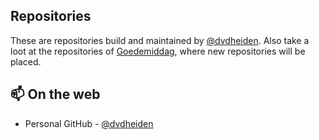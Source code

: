 ## Repositories

These are repositories build and maintained by [@dvdheiden](https://github.com/dvdheiden). Also take a loot at the repositories of [Goedemiddag](https://github.com/goedemiddag), where new repositories will be placed.

## 📫 On the web

- Personal GitHub - [@dvdheiden](https://github.com/dvdheiden)
